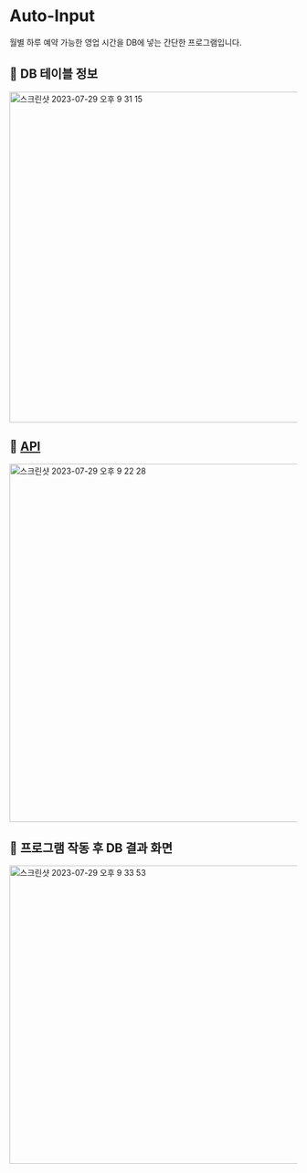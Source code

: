 # Auto-Input
월별 하루 예약 가능한 영업 시간을 DB에 넣는 간단한 프로그램입니다. 

## 📃 <a>DB 테이블 정보</a>
<img width="579" alt="스크린샷 2023-07-29 오후 9 31 15" src="https://github.com/youngrongcho/Auto-Input/assets/108881135/4bd6ff7b-d5a5-43c5-8203-2f46b21d977f">

## 📃 <a href="https://documenter.getpostman.com/view/26205687/2s9XxsWx9Y" target="_blank">API</a>
<img width="627" alt="스크린샷 2023-07-29 오후 9 22 28" src="https://github.com/youngrongcho/Auto-Input/assets/108881135/565e8ca2-2e7d-4741-a2f8-8a19c9747457">

## 📃 <a>프로그램 작동 후 DB 결과 화면</a>
<img width="522" alt="스크린샷 2023-07-29 오후 9 33 53" src="https://github.com/youngrongcho/Auto-Input/assets/108881135/6d127f47-d3f2-4f17-91c8-5c768c16c0a9">
